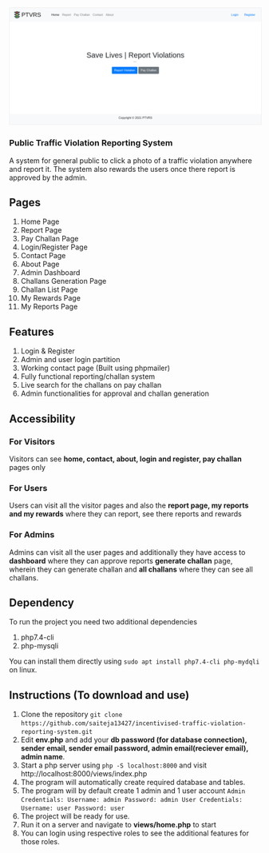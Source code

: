 <div style="text-align:center">
  <img src="/images/ptvrs.png" style="border: solid 1px; border-color: #f0f0f0">
</div>  

### Public Traffic Violation Reporting System



A system for general public to click a photo of a traffic violation anywhere and report it. The system also rewards the users once there report is approved by the admin.


## Pages
1. Home Page
2. Report Page
3. Pay Challan Page
4. Login/Register Page
5. Contact Page
6. About Page
7. Admin Dashboard
8. Challans Generation Page
9. Challan List Page
10. My Rewards Page
11. My Reports Page

## Features
1. Login & Register
2. Admin and user login partition
3. Working contact page (Built using phpmailer)
4. Fully functional reporting/challan system
5. Live search for the challans on pay challan
6. Admin functionalities for approval and challan generation

## Accessibility

### For Visitors
Visitors can see **home, contact, about, login and register, pay challan** pages only

### For Users
Users can visit all the visitor pages and also the **report page, my reports and my rewards** where they can report, see there reports and rewards

### For Admins
Admins can visit all the user pages and additionally they have access to **dashboard** where they can approve reports **generate challan** page, wherein they can generate challan and **all challans** where they can see all challans.

## Dependency

To run the project you need two additional dependencies

1. php7.4-cli
2. php-mysqli

You can install them directly using `sudo apt install php7.4-cli php-mydqli` on linux.

## Instructions (To download and use)

1. Clone the repository `git clone https://github.com/saiteja13427/incentivised-traffic-violation-reporting-system.git`
2. Edit **env.php** and add your **db password (for database connection), sender email, sender email password, admin email(reciever email), admin name**.
3. Start a php server using `php -S localhost:8000` and visit http://localhost:8000/views/index.php
4. The program will automatically create required database and tables.
5. The program will by default create 1 admin and 1 user account
    `Admin Credentials:
        Username: admin
        Password: admin
    User Credentials:
        Username: user
        Password: user`
6. The project will be ready for use.
7. Run it on a server and navigate to **views/home.php** to start
8. You can login using respective roles to see the additional features for those roles.
